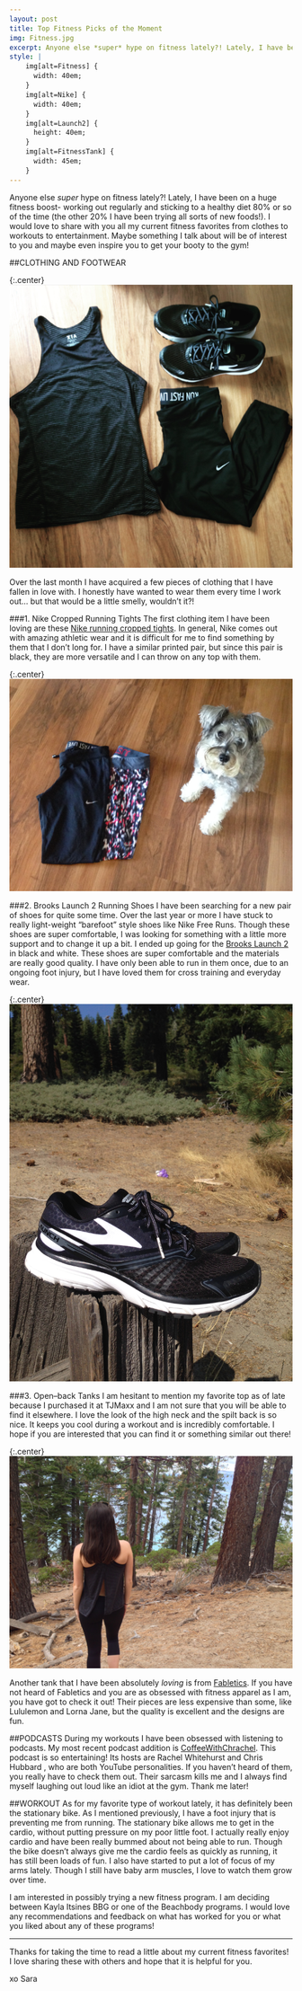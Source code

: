 ```yaml
---
layout: post
title: Top Fitness Picks of the Moment
img: Fitness.jpg
excerpt: Anyone else *super* hype on fitness lately?! Lately, I have been on a huge fitness boost!
style: |
    img[alt=Fitness] {
      width: 40em;
    }
    img[alt=Nike] {
      width: 40em;
    }
    img[alt=Launch2] {
      height: 40em;
    }
    img[alt=FitnessTank] {
      width: 45em;
    }
---
```


Anyone else *super* hype on fitness lately?! Lately, I have been on a huge fitness boost- working out regularly and sticking to a healthy diet 80% or so of the time (the other 20% I have been trying all sorts of new foods!). I would love to share with you all my current fitness favorites from clothes to workouts to entertainment. Maybe something I talk about will be of interest to you and maybe even inspire you to get your booty to the gym!

##CLOTHING AND FOOTWEAR

{:.center}
![Fitness](/assets/images/Fitness.jpg "Fitness")

Over the last month I have acquired a few pieces of clothing that I have fallen in love with.  I honestly have wanted to wear them every time I work out… but that would be a little smelly, wouldn’t it?!

###1. Nike Cropped Running Tights
The first clothing item I have been loving are these [Nike running cropped tights](http://www.dickssportinggoods.com/product/index.jsp?productId=54998526&cp=4406646.4413874.4413879.4414447&categoryId=4414771&fg=Fit).  In general, Nike comes out with amazing athletic wear and it is difficult for me to find something by them that I don’t long for.  I have a similar printed pair, but since this pair is black, they are more versatile and I can throw on any top with them.

{:.center}
![Nike](/assets/images/Nike.jpg "Title")

###2. Brooks Launch 2 Running Shoes
I have been searching for a new pair of shoes for quite some time.  Over the last year or more I have stuck to really light-weight “barefoot” style shoes like Nike Free Runs.  Though these shoes are super comfortable, I was looking for something with a little more support and to change it up a bit.  I ended up going for the [Brooks Launch 2](http://www.zappos.com/brooks-launch-2-mako-black) in black and white.  These shoes are super comfortable and the materials are really good quality.  I have only been able to run in them once, due to an ongoing foot injury, but I have loved them for cross training and everyday wear.

{:.center}
![Launch2](/assets/images/Launch2.jpg "Title")

###3. Open–back Tanks
I am hesitant to mention my favorite top as of late because I purchased it at TJMaxx and I am not sure that you will be able to find it elsewhere. I love the look of the high neck and the spilt back is so nice.  It keeps you cool during a workout and is incredibly comfortable.  I hope if you are interested that you can find it or something similar out there!

{:.center}
![FitnessTank](/assets/images/FitnessTank.jpg "Title")

Another tank that I have been absolutely *loving* is from [Fabletics](http://www.fabletics.com/index.cfm?action=shop.viewproduct&master_product_id=2265988&kw=Gulf%20Tank&psrc=site_search). If you have not heard of Fabletics and you are as obsessed with fitness apparel as I am, you have got to check it out!  Their pieces are less expensive than some, like Lululemon and Lorna Jane, but the quality is excellent and the designs are fun.

##PODCASTS
During my workouts I have been obsessed with listening to podcasts.  My most recent podcast addition is [CoffeeWithChrachel](https://soundcloud.com/coffeewithchrachel).  This podcast is so entertaining! Its hosts are Rachel Whitehurst and Chris Hubbard , who are both YouTube personalities.  If you haven’t heard of them, you really have to check them out.  Their sarcasm kills me and I always find myself laughing out loud like an idiot at the gym.  Thank me later!

##WORKOUT
As for my favorite type of workout lately, it has definitely been the stationary bike.  As I mentioned previously, I have a foot injury that is preventing me from running.  The stationary bike allows me to get in the cardio, without putting pressure on my poor little foot. I actually really enjoy cardio and have been really bummed about not being able to run.  Though the bike doesn’t always give me the cardio feels as quickly as running, it has still been loads of fun.  I also have started to put a lot of focus of my arms lately.  Though I still have baby arm muscles, I love to watch them grow over time.  

I am interested in possibly trying a new fitness program.  I am deciding between Kayla Itsines BBG or one of the Beachbody programs.  I would love any recommendations and feedback on what has worked for you or what you liked about any of these programs!

---

Thanks for taking the time to read a little about my current fitness favorites! I love sharing these with others and hope that it is helpful for you.

xo Sara
